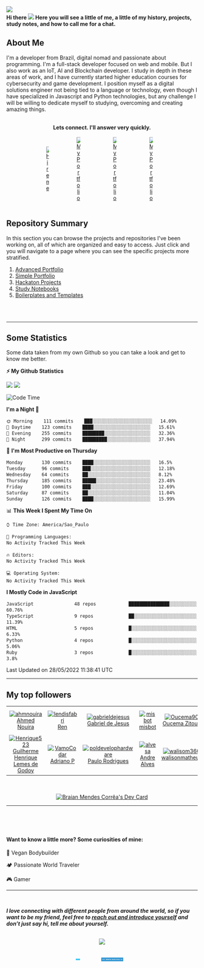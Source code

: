 <!-- SECTION 01: BANNER -->
<img src="https://capsule-render.vercel.app/api?type=waving&color=timeGradient&height=250&section=header&text=Braian%20Mendes&fontSize=70&fontAlignY=35&desc=Full-Stack%20Software%20Developer/Engineer&descAlignY=50" />

<!-- ![Banner](https://github.com/BraianMendes/BraianMendes/blob/master/src/assets/header.png) -->

<!-- RETRO VISITOR COUNTER -->  
<!-- <p align="center" justify="center">   
  <img src="https://profile-counter.glitch.me/BraianMendes/count.svg" />  
</p> -->


<!-- SECTION 02: Welcome Message -->
<div>
<b>Hi there <img src="https://media.giphy.com/media/hvRJCLFzcasrR4ia7z/giphy.gif" width="25px"> Here you will see a little of me, a little of my history, projects, study notes, and how to call me for a chat.</b>
<br/>

<h2>About Me</h2>

<!-- I truly believe in helping people with technology and code. <br><br> -->
I'm a developer from Brazil, digital nomad and passionate about programming. I'm a full-stack developer focused on web and mobile. But I also work as an IoT, AI and Blockchain developer. I study in depth in these areas of work, and I have currently started higher education courses for cybersecurity and game development. I position myself as a digital solutions engineer not being tied to a language or technology, even though I have specialized in Javascript and Python technologies, but any challenge I will be willing to dedicate myself to studying, overcoming and creating amazing things. <br><br>
<!-- It was a huge growth, I had incredible moments, and now I have a lot of friends that I carry as a family. -->

<div align="center"><b>Lets connect. I'll answer very quickly.</b></div>

<br/>

<div  align="center" style="display: flex;  align-items: center;  justify-content: center;" >
<a href="https://api.whatsapp.com/send?phone=5537991512954">  
<img 
    style="display: block; 
           margin-left: auto;
           margin-right: auto;
           width: 10%;"
    src="https://pimp-my-readme.webapp.io/pimp-my-readme/social-media?social=WhatsApp" 
    alt="Hire me">
</img>
</a>
<a href="https://www.instagram.com/braian.tech/">  
<img 
    style="display: block; 
           margin-left: auto;
           margin-right: auto;
           width: 10%;"
    src="https://pimp-my-readme.webapp.io/pimp-my-readme/social-media?social=Instagram" 
    alt="My Portfolio">
</img>
</a>
<a href="https://www.facebook.com/braianmtech">  
<img 
    style="display: block; 
           margin-left: auto;
           margin-right: auto;
           width: 10%;"
    src="https://pimp-my-readme.webapp.io/pimp-my-readme/social-media?social=Facebook" 
    alt="My Portfolio">
</img>
</a>
<a href="https://www.linkedin.com/in/braianmendes/">  
<img 
    style="display: block; 
           margin-left: auto;
           margin-right: auto;
           width: 10%;"
    src="https://pimp-my-readme.webapp.io/pimp-my-readme/social-media?social=LinkedIn" 
    alt="My Portfolio">
</img>
</a>
</div>

<br/>

<!-- SECTION 03: SUMMARY -->

<h2>Repository Summary</h2>

<p>In this section you can browse the projects and repositories I've been working on, all of which are organized and easy to access. Just click and you will navigate to a page where you can see the specific projects more stratified.</p>
<ol>
	<li><a href="https://github.com/BraianMendes/BraianMendes/blob/master/summary/advanced.md">Advanced Portfolio</a></li>
	<li><a href="https://github.com/BraianMendes/BraianMendes/blob/master/summary/simple.md">Simple Portfolio</a></li>
	<li><a href="https://github.com/BraianMendes/BraianMendes/blob/master/summary/hackaton.md">Hackaton Projects</a></li>
	<li><a href="https://github.com/BraianMendes/BraianMendes/blob/master/summary/study.md">Study Notebooks</a></li>
	<li><a href="https://github.com/BraianMendes/BraianMendes/blob/master/summary/boilerplate.md">Boilerplates and Templates</a></li>
</ol>

<br/>
<br/>

---

<h2>
Some Statistics
</h2>

<p>Some data taken from my own Github so you can take a look and get to know me better.</p>

<!-- GitHub stats -->
<b>⚡ My Github Statistics</b>

<p>  
<!-- GitHub Stats -->  
<img height="180em" src="https://github-readme-stats.vercel.app/api?username=BraianMendes&show_icons=true&hide_border=true&title_color=fff&icon_color=79ff97&text_color=9f9f9f&bg_color=151515" />

<!-- Most Used Languages -->
<img height="180em" src="https://github-readme-stats.vercel.app/api/top-langs/?username=BraianMendes&exclude_repo=&show_icons=true&hide_border=true&layout=compact&langs_count=8&title_color=fff&icon_color=79ff97&text_color=9f9f9f&bg_color=151515"/>  
</p>

</div>

<!--START_SECTION:waka-->
![Code Time](http://img.shields.io/badge/Code%20Time-146%20hrs%2015%20mins-blue)

**I'm a Night 🦉** 

```text
🌞 Morning    111 commits    ███░░░░░░░░░░░░░░░░░░░░░░   14.09% 
🌆 Daytime    123 commits    ████░░░░░░░░░░░░░░░░░░░░░   15.61% 
🌃 Evening    255 commits    ████████░░░░░░░░░░░░░░░░░   32.36% 
🌙 Night      299 commits    █████████░░░░░░░░░░░░░░░░   37.94%

```
📅 **I'm Most Productive on Thursday** 

```text
Monday       130 commits    ████░░░░░░░░░░░░░░░░░░░░░   16.5% 
Tuesday      96 commits     ███░░░░░░░░░░░░░░░░░░░░░░   12.18% 
Wednesday    64 commits     ██░░░░░░░░░░░░░░░░░░░░░░░   8.12% 
Thursday     185 commits    █████░░░░░░░░░░░░░░░░░░░░   23.48% 
Friday       100 commits    ███░░░░░░░░░░░░░░░░░░░░░░   12.69% 
Saturday     87 commits     ██░░░░░░░░░░░░░░░░░░░░░░░   11.04% 
Sunday       126 commits    ████░░░░░░░░░░░░░░░░░░░░░   15.99%

```


📊 **This Week I Spent My Time On** 

```text
⌚︎ Time Zone: America/Sao_Paulo

💬 Programming Languages: 
No Activity Tracked This Week

🔥 Editors: 
No Activity Tracked This Week

💻 Operating System: 
No Activity Tracked This Week

```

**I Mostly Code in JavaScript** 

```text
JavaScript               48 repos            ███████████████░░░░░░░░░░   60.76% 
TypeScript               9 repos             ██░░░░░░░░░░░░░░░░░░░░░░░   11.39% 
HTML                     5 repos             █░░░░░░░░░░░░░░░░░░░░░░░░   6.33% 
Python                   4 repos             █░░░░░░░░░░░░░░░░░░░░░░░░   5.06% 
Ruby                     3 repos             █░░░░░░░░░░░░░░░░░░░░░░░░   3.8%

```



 Last Updated on 28/05/2022 11:38:41 UTC
<!--END_SECTION:waka-->

<!-- ![Braian Mendes's GitHub Stats](https://github-readme-stats.vercel.app/api?username=BraianMendes&show_icons=true&title_color=fff&icon_color=79ff97&text_color=9f9f9f&bg_color=151515) -->

---

<h2> My top followers  </h2>
<!--START_SECTION:top-followers-->
<table>
  <tr>
    <td align="center">  
      <a href="https://github.com/ahmnouira">  
        <img src="https://avatars2.githubusercontent.com/u/31603793" width="100px;" alt="ahmnouira"/>  
      </a>  
      <br />  
      <a href="https://github.com/ahmnouira">Ahmed Nouira</a>  
    </td>  
    <td align="center">  
      <a href="https://github.com/lendisfabri">  
        <img src="https://avatars2.githubusercontent.com/u/16249870" width="100px;" alt="lendisfabri"/>  
      </a>  
      <br />  
      <a href="https://github.com/lendisfabri">Ren</a>  
    </td>  
    <td align="center">  
      <a href="https://github.com/gabrieldejesus">  
        <img src="https://avatars2.githubusercontent.com/u/59370348" width="100px;" alt="gabrieldejesus"/>  
      </a>  
      <br />  
      <a href="https://github.com/gabrieldejesus">Gabriel de Jesus</a>  
    </td>  
    <td align="center">  
      <a href="https://github.com/misbot">  
        <img src="https://avatars2.githubusercontent.com/u/57812173" width="100px;" alt="misbot"/>  
      </a>  
      <br />  
      <a href="https://github.com/misbot">misbot</a>  
    </td>  
    <td align="center">  
      <a href="https://github.com/Oucema90">  
        <img src="https://avatars2.githubusercontent.com/u/6604864" width="100px;" alt="Oucema90"/>  
      </a>  
      <br />  
      <a href="https://github.com/Oucema90">Oucema Zitoun</a>  
    </td>  
    <td align="center">  
      <a href="https://github.com/BatuhanYilmazzz">  
        <img src="https://avatars2.githubusercontent.com/u/54447779" width="100px;" alt="BatuhanYilmazzz"/>  
      </a>  
      <br />  
      <a href="https://github.com/BatuhanYilmazzz">Ahmet Batuhan Yılmaz</a>  
    </td>  
    <td align="center">  
      <a href="https://github.com/viniciusfinger">  
        <img src="https://avatars2.githubusercontent.com/u/51798742" width="100px;" alt="viniciusfinger"/>  
      </a>  
      <br />  
      <a href="https://github.com/viniciusfinger">Vinicius Finger</a>  
    </td>  
  </tr>
  <tr>
    <td align="center">  
      <a href="https://github.com/Henrique523">  
        <img src="https://avatars2.githubusercontent.com/u/60272764" width="100px;" alt="Henrique523"/>  
      </a>  
      <br />  
      <a href="https://github.com/Henrique523">Guilherme Henrique Lemes de Godoy</a>  
    </td>  
    <td align="center">  
      <a href="https://github.com/VamoCodar">  
        <img src="https://avatars2.githubusercontent.com/u/51723157" width="100px;" alt="VamoCodar"/>  
      </a>  
      <br />  
      <a href="https://github.com/VamoCodar">Adriano P</a>  
    </td>  
    <td align="center">  
      <a href="https://github.com/poldevelophardware">  
        <img src="https://avatars2.githubusercontent.com/u/41173170" width="100px;" alt="poldevelophardware"/>  
      </a>  
      <br />  
      <a href="https://github.com/poldevelophardware">Paulo Rodrigues</a>  
    </td>  
    <td align="center">  
      <a href="https://github.com/alvesa">  
        <img src="https://avatars2.githubusercontent.com/u/29579436" width="100px;" alt="alvesa"/>  
      </a>  
      <br />  
      <a href="https://github.com/alvesa">Andre Alves</a>  
    </td>  
    <td align="center">  
      <a href="https://github.com/walisom360">  
        <img src="https://avatars2.githubusercontent.com/u/45033721" width="100px;" alt="walisom360"/>  
      </a>  
      <br />  
      <a href="https://github.com/walisom360">walisonmatheus</a>  
    </td>  
    <td align="center">  
      <a href="https://github.com/themisska">  
        <img src="https://avatars2.githubusercontent.com/u/85758424" width="100px;" alt="themisska"/>  
      </a>  
      <br />  
      <a href="https://github.com/themisska">MissKatiann</a>  
    </td>  
    <td align="center">  
      <a href="https://github.com/mrncstt">  
        <img src="https://avatars2.githubusercontent.com/u/14565450" width="100px;" alt="mrncstt"/>  
      </a>  
      <br />  
      <a href="https://github.com/mrncstt">Mariana Costa</a>  
    </td>  
  </tr>
</table>
<!--END_SECTION:top-followers-->

<br>
<br>

<div  align="center" style="display: flex;  align-items: center;  justify-content: center;" >
<a href="https://app.daily.dev/BraianMendes"><img src="https://api.daily.dev/devcards/1de7b7effad6466f9d2b83be22810ff0.png?r=8l3" width="400" alt="Braian Mendes Corrêa's Dev Card"/></a>
</div>

---

<h4 style="margin-top: 5rem">
Want to know a little more? Some curiosities of mine:
</h4>

:apple: Vegan Bodybuilder

:camping: Passionate World Traveler

:video_game: Gamer

---

<br>
<em><b><p> I love connecting with different people from around the world, so if you want to be my friend, feel free to <a href="https://twitter.com/braian_dev">reach out and introduce yourself</a> and don’t just say hi, tell me about yourself. </p></b></em>
<br>

<div  align="center" style="display: flex;  align-items: center;  justify-content: center;" >
<img src="https://media.giphy.com/media/26FmQ6EOvLxp6cWyY/giphy.gif" style="margin: 0 auto" align="center">
</div>

<br>
<br>	

<div  align="center" style="display: flex;  align-items: center;  justify-content: center;" >
<a href="https://api.whatsapp.com/send?phone=5537991512954">  
<img 
    style="display: block; 
           margin-left: auto;
           margin-right: auto;
           width: 20%;
	   max-height: 20px"
    src="https://github.com/BraianMendes/BraianMendes/blob/master/src/assets/hire-me!.svg" 
    alt="Hire me">
</img>
</a>
<a href="https://www.braian.tech">  
<img 
    style="display: block; 
           margin-left: auto;
           margin-right: auto;
           width: 46%;
	   max-height: 20px"
    src="https://github.com/BraianMendes/BraianMendes/blob/master/src/assets/-my-www-portfolio.svg" 
    alt="My Portfolio">
</img>
</a>
</div>


